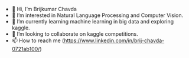 - 👋 Hi, I’m Brijkumar Chavda
- 👀 I’m interested in Natural Language Processing and Computer Vision.
- 🌱 I’m currently learning machine learning in big data and exploring kaggle.
- 💞️ I’m looking to collaborate on kaggle competitions.
- 📫 How to reach me (https://www.linkedin.com/in/brij-chavda-0721ab100/)

<!---
Brij-Chavda/Brij-Chavda is a ✨ special ✨ repository because its `README.md` (this file) appears on your GitHub profile.
You can click the Preview link to take a look at your changes.
--->
